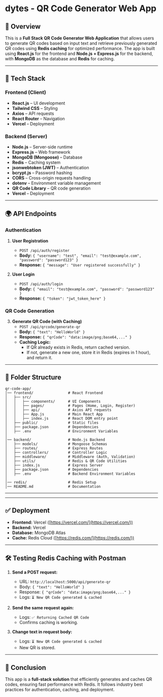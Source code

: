 # dytes - QR Code Generator Web App

## 📌 Overview

This is a **Full Stack QR Code Generator Web Application** that allows users to generate QR codes based on input text and retrieve previously generated QR codes using **Redis caching** for optimized performance. The app is built using **React.js** for the frontend and **Node.js + Express.js** for the backend, with **MongoDB** as the database and **Redis** for caching.

---

## 🚀 Tech Stack

### **Frontend** (Client)

- **React.js** – UI development
- **Tailwind CSS** – Styling
- **Axios** – API requests
- **React Router** – Navigation
- **Vercel** – Deployment

### **Backend** (Server)

- **Node.js** – Server-side runtime
- **Express.js** – Web framework
- **MongoDB (Mongoose)** – Database
- **Redis** – Caching system
- **jsonwebtoken (JWT)** – Authentication
- **bcrypt.js** – Password hashing
- **CORS** – Cross-origin requests handling
- **dotenv** – Environment variable management
- **QR Code Library** – QR code generation
- **Vercel** – Deployment

---

## 🌍 API Endpoints

### **Authentication**

1. **User Registration**

   - `POST /api/auth/register`
   - **Body:** `{ "username": "test", "email": "test@example.com", "password": "password123" }`
   - **Response:** `{ "message": "User registered successfully" }`

2. **User Login**

   - `POST /api/auth/login`
   - **Body:** `{ "email": "test@example.com", "password": "password123" }`
   - **Response:** `{ "token": "jwt_token_here" }`

### **QR Code Generation**

3. **Generate QR Code (with Caching)**
   - `POST /api/qrcode/generate-qr`
   - **Body:** `{ "text": "HelloWorld" }`
   - **Response:** `{ "qrCode": "data:image/png;base64,..." }`
   - **Caching Logic:**
     - If QR already exists in Redis, return cached version.
     - If not, generate a new one, store it in Redis (expires in 1 hour), and return it.

---

## 📂 Folder Structure

```
qr-code-app/
│── frontend/                # React Frontend
│   ├── src/
│   │   ├── components/      # UI Components
│   │   ├── pages/           # Pages (Home, Login, Register)
│   │   ├── api/             # Axios API requests
│   │   ├── App.js           # Main React App
│   │   ├── index.js         # React DOM entry point
│   ├── public/              # Static files
│   ├── package.json         # Dependencies
│   ├── .env                 # Environment Variables
│
│── backend/                 # Node.js Backend
│   ├── models/              # Mongoose Schemas
│   ├── routes/              # Express Routes
│   ├── controllers/         # Controller Logic
│   ├── middleware/          # Middleware (Auth, Validation)
│   ├── utils/               # Redis & QR Code Utilities
│   ├── index.js             # Express Server
│   ├── package.json         # Dependencies
│   ├── .env                 # Backend Environment Variables
│
│── redis/                   # Redis Setup
│── README.md                # Documentation
```

---


---

## ✅ Deployment

- **Frontend:** Vercel ([https://vercel.com/](https://vercel.com/))
- **Backend:** Vercel
- **Database:** MongoDB Atlas
- **Cache:** Redis Cloud ([https://redis.com/](https://redis.com/))

---

## 🛠️ Testing Redis Caching with Postman

1. **Send a POST request:**

   - URL: `http://localhost:5000/api/generate-qr`
   - Body: `{ "text": "HelloWorld" }`
   - Response: `{ "qrCode": "data:image/png;base64,..." }`
   - Logs: `⏳ New QR Code generated & cached`

2. **Send the same request again:**

   - Logs: `✅ Returning Cached QR Code`
   - Confirms caching is working.

3. **Change text in request body:**

   - Logs: `⏳ New QR Code generated & cached`
   - New QR is stored.

---

## 🎯 Conclusion

This app is a **full-stack solution** that efficiently generates and caches QR codes, ensuring fast performance with Redis. It follows industry best practices for authentication, caching, and deployment.

